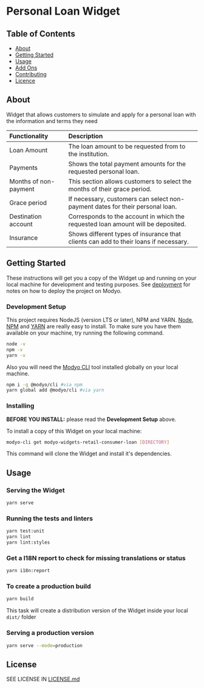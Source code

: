 # Personal Loan Widget

## Table of Contents

+ [About](#about)
+ [Getting Started](#getting_started)
+ [Usage](#usage)
+ [Add Ons](#add_ons)
+ [Contributing](#contributing)
+ [Licence](#license)

## About <a name="about"></a>

Widget that allows customers to simulate and apply for a personal loan with the information and terms they need

| Functionality         | Description                                                                          |
|:----------------------|:-------------------------------------------------------------------------------------|
| Loan Amount           | The loan amount to be requested from to the institution.                             |
| Payments              | Shows the total payment amounts for the requested personal loan.                     |
| Months of non-payment | This section allows customers to select the months of their grace period.            |
| Grace period          | If necessary, customers can select non-payment dates for their personal loan.        |
| Destination account   | Corresponds to the account in which the requested loan amount will be deposited.     |
| Insurance             | Shows different types of insurance that clients can add to their loans if necessary. |

## Getting Started

These instructions will get you a copy of the Widget up and running on your local machine for development and testing purposes. See [deployment](#deployment) for notes on how to deploy the project on Modyo.

### Development Setup

This project requires NodeJS (version LTS or later), NPM and YARN.
[Node](http://nodejs.org/), [NPM](https://npmjs.org/) and [YARN](https://yarnpkg.com/) are really easy to install. To make sure you have them available on your machine, try running the following command.

```sh
node -v
npm -v
yarn -v
```

Also you will need the [Modyo CLI](https://docs.modyo.com/platform/channels/widgets.html#modyo-cli) tool installed globally on your local machine.

```sh
npm i -g @modyo/cli #via npm
yarn global add @modyo/cli #via yarn
```

### Installing

**BEFORE YOU INSTALL:** please read the **Development Setup** above.

To install a copy of this Widget on your local machine:

```sh
modyo-cli get modyo-widgets-retail-consumer-loan [DIRECTORY]
```

This command will clone the Widget and install it's dependencies.

## Usage

### Serving the Widget

```sh
yarn serve
```

### Running the tests and linters

```sh
yarn test:unit
yarn lint
yarn lint:styles
```

### Get a I18N report to check for missing translations or status

```sh
yarn i18n:report
```

### To create a production build

```sh
yarn build
```

This task will create a distribution version of the Widget inside your local `dist/` folder

### Serving a production version

```sh
yarn serve --mode=production
```
## License

SEE LICENSE IN [LICENSE.md](/LICENSE.md)
